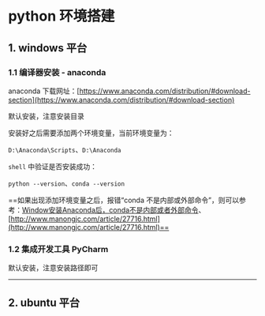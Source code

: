 # python 环境搭建

## 1. windows 平台

### 1.1 编译器安装 - anaconda

anaconda 下载网址：[https://www.anaconda.com/distribution/#download-section](https://www.anaconda.com/distribution/#download-section)

默认安装，注意安装目录

安装好之后需要添加两个环境变量，当前环境变量为：

`D:\Anaconda\Scripts`、`D:\Anaconda`

`shell` 中验证是否安装成功：

`python --version`、`conda --version`

==如果出现添加环境变量之后，报错“conda 不是内部或外部命令”，则可以参考：[Window安装Anaconda后，conda不是内部或者外部命令](https://blog.csdn.net/u011361880/article/details/75294226)、[http://www.manongjc.com/article/27716.html](http://www.manongjc.com/article/27716.html)==

### 1.2 集成开发工具 PyCharm

默认安装，注意安装路径即可

---

## 2. ubuntu 平台